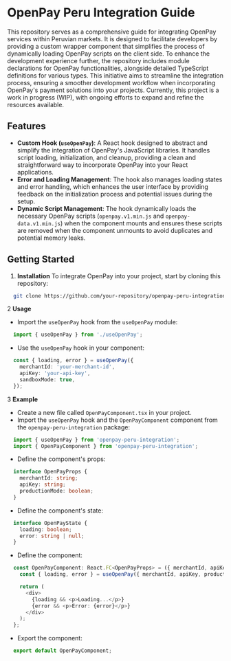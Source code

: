 # OpenPay Peru Integration Guide

This repository serves as a comprehensive guide for integrating OpenPay services within Peruvian markets. It is designed to facilitate developers by providing a custom wrapper component that simplifies the process of dynamically loading OpenPay scripts on the client side. To enhance the development experience further, the repository includes module declarations for OpenPay functionalities, alongside detailed TypeScript definitions for various types. This initiative aims to streamline the integration process, ensuring a smoother development workflow when incorporating OpenPay's payment solutions into your projects. Currently, this project is a work in progress (WIP), with ongoing efforts to expand and refine the resources available.

## Features

- **Custom Hook (`useOpenPay`)**: A React hook designed to abstract and simplify the integration of OpenPay's JavaScript libraries. It handles script loading, initialization, and cleanup, providing a clean and straightforward way to incorporate OpenPay into your React applications.
- **Error and Loading Management**: The hook also manages loading states and error handling, which enhances the user interface by providing feedback on the initialization process and potential issues during the setup.
- **Dynamic Script Management**: The hook dynamically loads the necessary OpenPay scripts (`openpay.v1.min.js` and `openpay-data.v1.min.js`) when the component mounts and ensures these scripts are removed when the component unmounts to avoid duplicates and potential memory leaks.

## Getting Started

1. **Installation**
  To integrate OpenPay into your project, start by cloning this repository:
  ```bash
    git clone https://github.com/your-repository/openpay-peru-integration.git
  ```

2 **Usage**
  - Import the `useOpenPay` hook from the `useOpenPay` module:
  ```typescript
    import { useOpenPay } from './useOpenPay';
  ```

  - Use the `useOpenPay` hook in your component:
  ```typescript
    const { loading, error } = useOpenPay({
      merchantId: 'your-merchant-id',
      apiKey: 'your-api-key',
      sandboxMode: true,
    });
  ```

3 **Example**
  - Create a new file called `OpenPayComponent.tsx` in your project.
  - Import the `useOpenPay` hook and the `OpenPayComponent` component from the `openpay-peru-integration` package:
  ```typescript
    import { useOpenPay } from 'openpay-peru-integration';
    import { OpenPayComponent } from 'openpay-peru-integration';
  ```

  - Define the component's props:
  ```typescript
    interface OpenPayProps {
      merchantId: string;
      apiKey: string;
      productionMode: boolean;
    }
  ```

  - Define the component's state:
  ```typescript
    interface OpenPayState {
      loading: boolean;
      error: string | null;
    }
  ```

  - Define the component:
  ```typescript
    const OpenPayComponent: React.FC<OpenPayProps> = ({ merchantId, apiKey, productionMode }) => {
      const { loading, error } = useOpenPay({ merchantId, apiKey, productionMode });

      return (
        <div>
          {loading && <p>Loading...</p>}
          {error && <p>Error: {error}</p>}
        </div>
      );
    };
  ```

  - Export the component:
  ```typescript
    export default OpenPayComponent;
  ``` 